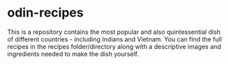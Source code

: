 # odin-recipes
This is a repository contains the most popular and also quintessential dish of different countries - including Indians and Vietnam. You can find the full recipes in the recipes folder/directory along with a descriptive images and ingredients needed to make the dish yourself.